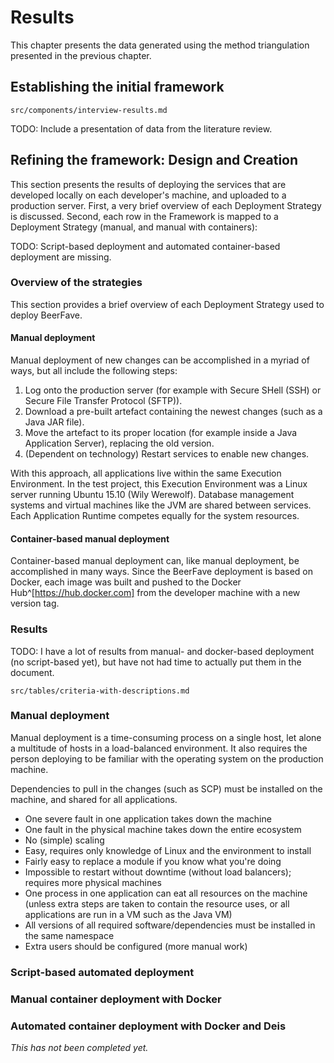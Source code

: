 # Results

This chapter presents the data generated using the method triangulation presented in the previous chapter.

## Establishing the initial framework

```include
src/components/interview-results.md
```

TODO: Include a presentation of data from the literature review.

## Refining the framework: Design and Creation

This section presents the results of deploying the services that are developed locally on each developer's machine, and uploaded to a production server. First, a very brief overview of each Deployment Strategy is discussed. Second, each row in the Framework is mapped to a Deployment Strategy (manual, and manual with containers):

TODO: Script-based deployment and automated container-based deployment are missing.

### Overview of the strategies

This section provides a brief overview of each Deployment Strategy used to deploy BeerFave.

#### Manual deployment

Manual deployment of new changes can be accomplished in a myriad of ways, but all include the following steps:

1. Log onto the production server (for example with Secure SHell (SSH) or Secure File Transfer Protocol (SFTP)).
2. Download a pre-built artefact containing the newest changes (such as a Java JAR file).
3. Move the artefact to its proper location (for example inside a Java Application Server), replacing the old version.
4. (Dependent on technology) Restart services to enable new changes.

With this approach, all applications live within the same Execution Environment. In the test project, this Execution Environment was a Linux server running Ubuntu 15.10 (Wily Werewolf). Database management systems and virtual machines like the JVM are shared between services. Each Application Runtime competes equally for the system resources.

#### Container-based manual deployment

Container-based manual deployment can, like manual deployment, be accomplished in many ways. Since the BeerFave deployment is based on Docker, each image was built and pushed to the Docker Hub^[https://hub.docker.com] from the developer machine with a new version tag.

### Results

TODO: I have a lot of results from manual- and docker-based deployment (no script-based yet), but have not had time to actually put them in the document.

```include
src/tables/criteria-with-descriptions.md
```

### Manual deployment

Manual deployment is a time-consuming process on a single host, let alone a multitude of hosts in a load-balanced environment. It also requires the person deploying to be familiar with the operating system on the production machine.

Dependencies to pull in the changes (such as SCP) must be installed on the machine, and shared for all applications.

- One severe fault in one application takes down the machine
- One fault in the physical machine takes down the entire ecosystem
- No (simple) scaling
- Easy, requires only knowledge of Linux and the environment to install
- Fairly easy to replace a module if you know what you're doing
- Impossible to restart without downtime (without load balancers); requires more physical machines
- One process in one application can eat all resources on the machine (unless extra steps are taken to contain the resource uses, or all applications are run in a VM such as the Java VM)
- All versions of all required software/dependencies must be installed in the same namespace
- Extra users should be configured (more manual work)

### Script-based automated deployment

### Manual container deployment with Docker

### Automated container deployment with Docker and Deis

_This has not been completed yet._
